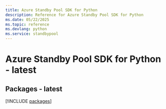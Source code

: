 ```yaml
---
title: Azure Standby Pool SDK for Python
description: Reference for Azure Standby Pool SDK for Python
ms.date: 05/22/2025
ms.topic: reference
ms.devlang: python
ms.service: standbypool
---
```

# Azure Standby Pool SDK for Python - latest
## Packages - latest
[!INCLUDE [packages](standby-pool-index.md)]